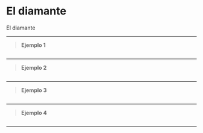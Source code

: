 ﻿# El diamante

El diamante

---

> **Ejemplo 1**

```

```

---

> **Ejemplo 2**

```

```

---

> **Ejemplo 3**

```

```

---

> **Ejemplo 4**

```

```

---
